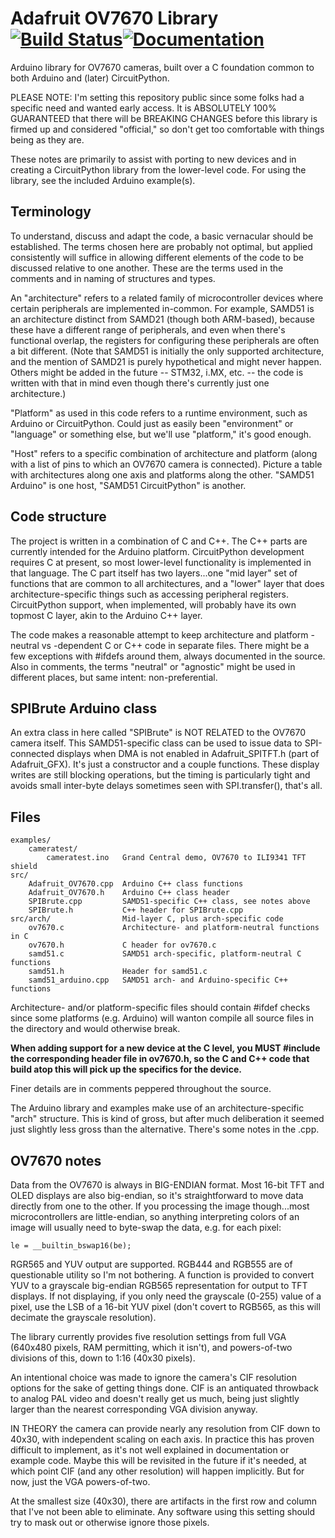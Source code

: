 # Adafruit OV7670 Library [![Build Status](https://github.com/adafruit/Adafruit_OV7670/workflows/Arduino%20Library%20CI/badge.svg)](https://github.com/adafruit/Adafruit_OV7670/actions)[![Documentation](https://github.com/adafruit/ci-arduino/blob/master/assets/doxygen_badge.svg)](http://adafruit.github.io/Adafruit_OV7670/html/index.html)

Arduino library for OV7670 cameras, built over a C foundation common to
both Arduino and (later) CircuitPython.

PLEASE NOTE: I'm setting this repository public since some folks had a
specific need and wanted early access. It is ABSOLUTELY 100% GUARANTEED
that there will be BREAKING CHANGES before this library is firmed up and
considered "official," so don't get too comfortable with things being as
they are.

These notes are primarily to assist with porting to new devices and in
creating a CircuitPython library from the lower-level code. For using the
library, see the included Arduino example(s).

## Terminology

To understand, discuss and adapt the code, a basic vernacular should be
established. The terms chosen here are probably not optimal, but applied
consistently will suffice in allowing different elements of the code to
be discussed relative to one another. These are the terms used in the
comments and in naming of structures and types.

An "architecture" refers to a related family of microcontroller devices
where certain peripherals are implemented in-common. For example, SAMD51
is an architecture distinct from SAMD21 (though both ARM-based), because
these have a different range of peripherals, and even when there's
functional overlap, the registers for configuring these peripherals are
often a bit different. (Note that SAMD51 is initially the only supported
architecture, and the mention of SAMD21 is purely hypothetical and might
never happen. Others might be added in the future -- STM32, i.MX, etc. --
the code is written with that in mind even though there's currently just
one architecture.)

"Platform" as used in this code refers to a runtime environment, such
as Arduino or CircuitPython. Could just as easily been "environment" or
"language" or something else, but we'll use "platform," it's good enough.

"Host" refers to a specific combination of architecture and platform (along
with a list of pins to which an OV7670 camera is connected). Picture a table
with architectures along one axis and platforms along the other. "SAMD51
Arduino" is one host, "SAMD51 CircuitPython" is another.

## Code structure

The project is written in a combination of C and C++. The C++ parts are
currently intended for the Arduino platform. CircuitPython development
requires C at present, so most lower-level functionality is implemented
in that language. The C part itself has two layers...one "mid layer" set of
functions that are common to all architectures, and a "lower" layer that
does architecture-specific things such as accessing peripheral registers.
CircuitPython support, when implemented, will probably have its own topmost
C layer, akin to the Arduino C++ layer.

The code makes a reasonable attempt to keep architecture and platform
-neutral vs -dependent C or C++ code in separate files. There might be a
few exceptions with #ifdefs around them, always documented in the source.
Also in comments, the terms "neutral" or "agnostic" might be used in
different places, but same intent: non-preferential.

## SPIBrute Arduino class

An extra class in here called "SPIBrute" is NOT RELATED to the OV7670
camera itself. This SAMD51-specific class can be used to issue data to
SPI-connected displays when DMA is not enabled in Adafruit_SPITFT.h (part
of Adafruit_GFX). It's just a constructor and a couple functions. These
display writes are still blocking operations, but the timing is particularly
tight and avoids small inter-byte delays sometimes seen with SPI.transfer(),
that's all.

## Files

    examples/
        cameratest/
            cameratest.ino   Grand Central demo, OV7670 to ILI9341 TFT shield
    src/
        Adafruit_OV7670.cpp  Arduino C++ class functions
        Adafruit_OV7670.h    Arduino C++ class header
        SPIBrute.cpp         SAMD51-specific C++ class, see notes above
        SPIBrute.h           C++ header for SPIBrute.cpp
    src/arch/                Mid-layer C, plus arch-specific code
        ov7670.c             Architecture- and platform-neutral functions in C
        ov7670.h             C header for ov7670.c
        samd51.c             SAMD51 arch-specific, platform-neutral C functions
        samd51.h             Header for samd51.c
        samd51_arduino.cpp   SAMD51 arch- and Arduino-specific C++ functions

Architecture- and/or platform-specific files should contain #ifdef checks
since some platforms (e.g. Arduino) will wanton compile all source files in
the directory and would otherwise break.

**When adding support for a new device at the C level, you MUST #include
the corresponding header file in ov7670.h, so the C and C++ code that build
atop this will pick up the specifics for the device.**

Finer details are in comments peppered throughout the source.

The Arduino library and examples make use of an architecture-specific "arch"
structure. This is kind of gross, but after much deliberation it seemed just
slightly less gross than the alternative. There's some notes in the .cpp.

## OV7670 notes

Data from the OV7670 is always in BIG-ENDIAN format. Most 16-bit TFT and
OLED displays are also big-endian, so it's straightforward to move data
directly from one to the other. If you processing the image though...most
microcontrollers are little-endian, so anything interpreting colors of an
image will usually need to byte-swap the data, e.g. for each pixel:

    le = __builtin_bswap16(be);

RGR565 and YUV output are supported. RGB444 and RGB555 are of questionable
utility so I'm not bothering. A function is provided to convert YUV to a
grayscale big-endian RGB565 representation for output to TFT displays.
If not displaying, if you only need the grayscale (0-255) value of a pixel,
use the LSB of a 16-bit YUV pixel (don't covert to RGB565, as this will
decimate the grayscale resolution).

The library currently provides five resolution settings from full VGA
(640x480 pixels, RAM permitting, which it isn't), and powers-of-two
divisions of this, down to 1:16 (40x30 pixels).

An intentional choice was made to ignore the camera's CIF resolution options
for the sake of getting things done. CIF is an antiquated throwback to
analog PAL video and doesn't really get us much, being just slightly larger
than the nearest corresponding VGA division anyway.

IN THEORY the camera can provide nearly any resolution from CIF down to
40x30, with independent scaling on each axis. In practice this has proven
difficult to implement, as it's not well explained in documentation or
example code. Maybe this will be revisited in the future if it's needed,
at which point CIF (and any other resolution) will happen implicitly.
But for now, just the VGA powers-of-two.

At the smallest size (40x30), there are artifacts in the first row and
column that I've not been able to eliminate. Any software using this
setting should try to mask out or otherwise ignore those pixels.
